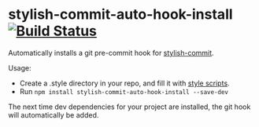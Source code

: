 stylish-commit-auto-hook-install [![Build Status](https://travis-ci.org/electronifie/stylish-commit-auto-hook-install.svg)](https://travis-ci.org/electronifie/stylish-commit-auto-hook-install)
================================

Automatically installs a git pre-commit hook for [stylish-commit](https://github.com/electronifie/stylish-commit).

Usage:
 - Create a .style directory in your repo, and fill it with [style scripts](https://github.com/electronifie/stylish-commit).
 - Run `npm install stylish-commit-auto-hook-install --save-dev`

 The next time dev dependencies for your project are installed, the git hook will automatically be added.
